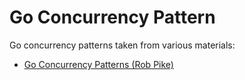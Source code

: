 # Go Concurrency Pattern

Go concurrency patterns taken from various materials:
- [Go Concurrency Patterns (Rob Pike)](https://www.youtube.com/watch?v=f6kdp27TYZs&t=1021s)
